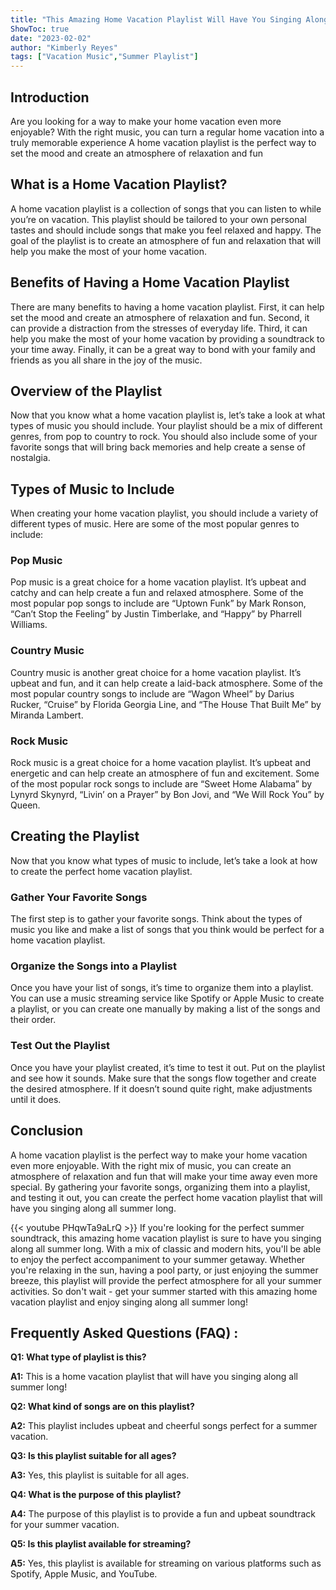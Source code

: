 ```yaml
---
title: "This Amazing Home Vacation Playlist Will Have You Singing Along All Summer Long!"
ShowToc: true 
date: "2023-02-02"
author: "Kimberly Reyes" 
tags: ["Vacation Music","Summer Playlist"]
---
```

## Introduction

Are you looking for a way to make your home vacation even more enjoyable? With the right music, you can turn a regular home vacation into a truly memorable experience A home vacation playlist is the perfect way to set the mood and create an atmosphere of relaxation and fun

## What is a Home Vacation Playlist?

A home vacation playlist is a collection of songs that you can listen to while you’re on vacation. This playlist should be tailored to your own personal tastes and should include songs that make you feel relaxed and happy. The goal of the playlist is to create an atmosphere of fun and relaxation that will help you make the most of your home vacation.

## Benefits of Having a Home Vacation Playlist

There are many benefits to having a home vacation playlist. First, it can help set the mood and create an atmosphere of relaxation and fun. Second, it can provide a distraction from the stresses of everyday life. Third, it can help you make the most of your home vacation by providing a soundtrack to your time away. Finally, it can be a great way to bond with your family and friends as you all share in the joy of the music.

## Overview of the Playlist

Now that you know what a home vacation playlist is, let’s take a look at what types of music you should include. Your playlist should be a mix of different genres, from pop to country to rock. You should also include some of your favorite songs that will bring back memories and help create a sense of nostalgia.

## Types of Music to Include

When creating your home vacation playlist, you should include a variety of different types of music. Here are some of the most popular genres to include:

### Pop Music

Pop music is a great choice for a home vacation playlist. It’s upbeat and catchy and can help create a fun and relaxed atmosphere. Some of the most popular pop songs to include are “Uptown Funk” by Mark Ronson, “Can’t Stop the Feeling” by Justin Timberlake, and “Happy” by Pharrell Williams.

### Country Music

Country music is another great choice for a home vacation playlist. It’s upbeat and fun, and it can help create a laid-back atmosphere. Some of the most popular country songs to include are “Wagon Wheel” by Darius Rucker, “Cruise” by Florida Georgia Line, and “The House That Built Me” by Miranda Lambert.

### Rock Music

Rock music is a great choice for a home vacation playlist. It’s upbeat and energetic and can help create an atmosphere of fun and excitement. Some of the most popular rock songs to include are “Sweet Home Alabama” by Lynyrd Skynyrd, “Livin’ on a Prayer” by Bon Jovi, and “We Will Rock You” by Queen.

## Creating the Playlist

Now that you know what types of music to include, let’s take a look at how to create the perfect home vacation playlist.

### Gather Your Favorite Songs

The first step is to gather your favorite songs. Think about the types of music you like and make a list of songs that you think would be perfect for a home vacation playlist.

### Organize the Songs into a Playlist

Once you have your list of songs, it’s time to organize them into a playlist. You can use a music streaming service like Spotify or Apple Music to create a playlist, or you can create one manually by making a list of the songs and their order.

### Test Out the Playlist

Once you have your playlist created, it’s time to test it out. Put on the playlist and see how it sounds. Make sure that the songs flow together and create the desired atmosphere. If it doesn’t sound quite right, make adjustments until it does.

## Conclusion

A home vacation playlist is the perfect way to make your home vacation even more enjoyable. With the right mix of music, you can create an atmosphere of relaxation and fun that will make your time away even more special. By gathering your favorite songs, organizing them into a playlist, and testing it out, you can create the perfect home vacation playlist that will have you singing along all summer long.

{{< youtube PHqwTa9aLrQ >}} 
If you're looking for the perfect summer soundtrack, this amazing home vacation playlist is sure to have you singing along all summer long. With a mix of classic and modern hits, you'll be able to enjoy the perfect accompaniment to your summer getaway. Whether you're relaxing in the sun, having a pool party, or just enjoying the summer breeze, this playlist will provide the perfect atmosphere for all your summer activities. So don't wait - get your summer started with this amazing home vacation playlist and enjoy singing along all summer long!

## Frequently Asked Questions (FAQ) :
**Q1: What type of playlist is this?**

**A1:** This is a home vacation playlist that will have you singing along all summer long!

**Q2: What kind of songs are on this playlist?**

**A2:** This playlist includes upbeat and cheerful songs perfect for a summer vacation. 

**Q3: Is this playlist suitable for all ages?**

**A3:** Yes, this playlist is suitable for all ages.

**Q4: What is the purpose of this playlist?**

**A4:** The purpose of this playlist is to provide a fun and upbeat soundtrack for your summer vacation. 

**Q5: Is this playlist available for streaming?**

**A5:** Yes, this playlist is available for streaming on various platforms such as Spotify, Apple Music, and YouTube.



